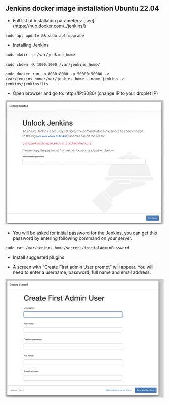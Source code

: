 ## Jenkins docker image installation Ubuntu 22.04

- Full list of installation parameters: [see] (https://hub.docker.com/_/jenkins/)

```
sudo apt update && sudo apt upgrade
```

- Installing Jenkins
```
sudo mkdir -p /var/jenkins_home
```
```
sudo chown -R 1000:1000 /var/jenkins_home/
```
```
sudo docker run -p 8080:8080 -p 50000:50000 -v /var/jenkins_home:/var/jenkins_home --name jenkins -d jenkins/jenkins:lts
```

- Open browser and go to: http://IP:8080/ (change IP to your droplet IP)

<img src='./images/getting started.png' alt='jenkins getting started'>

- You will be asked for initial password for the Jenkins, you can get this password by entering following command on your server.

```
sudo cat /var/jenkins_home/secrets/initialAdminPassword
```
- Install suggested plugins

- A screen with “Create First admin User prompt” will appear. You will need to enter a username, password, full name and email address.
<img src='./images/create first admin.png' alt='creating first admin user'>